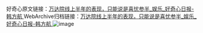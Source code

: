 好奇心原文链接：[万达院线上半年的表现，只能说是喜忧参半_娱乐_好奇心日报-韩方航 ](https://www.qdaily.com/articles/11756.html)
WebArchive归档链接：[万达院线上半年的表现，只能说是喜忧参半_娱乐_好奇心日报-韩方航 ](http://web.archive.org/web/20190623171029/https://www.qdaily.com/articles/11756.html)
![image](http://ww3.sinaimg.cn/large/007d5XDply1g3wal8mbxpj30u02uftze)